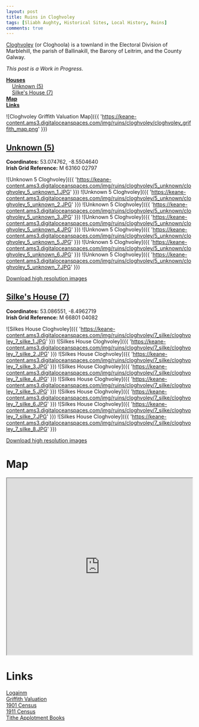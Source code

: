 ```yaml
---
layout: post
title: Ruins in Cloghvoley
tags: [Sliabh Aughty, Historical Sites, Local History, Ruins]
comments: true
---
```


[Cloghvoley](https://www.townlands.ie/galway/leitrim/ballynakill/marblehill/cloghvoley/) (or Cloghoola) is a townland in the Electoral Division of Marblehill, the parish of Ballinakill, the Barony of Leitrim, and the County Galway.

*This post is a Work in Progress.*

**[Houses](#unknown-5)**  
&nbsp;&nbsp;&nbsp;&nbsp;[Unknown (5)](#unknown-5)  
&nbsp;&nbsp;&nbsp;&nbsp;[Silke's House (7)](#silkes-house-7)  
**[Map](#map)**  
**[Links](#links)** 

![Cloghvoley Griffith Valuation Map]({{ 'https://keane-content.ams3.digitaloceanspaces.com/img/ruins/cloghvoley/cloghvoley_griffith_map.png' }})

## [Unknown (5)](#unknown-5)
**Coordinates:** 53.074762, -8.5504640  
**Irish Grid Reference:** M 63160 02797

![Unknown 5 Cloghvoley]({{ 'https://keane-content.ams3.digitaloceanspaces.com/img/ruins/cloghvoley/5_unknown/cloghvoley_5_unknown_1.JPG' }})
![Unknown 5 Cloghvoley]({{ 'https://keane-content.ams3.digitaloceanspaces.com/img/ruins/cloghvoley/5_unknown/cloghvoley_5_unknown_2.JPG' }})
![Unknown 5 Cloghvoley]({{ 'https://keane-content.ams3.digitaloceanspaces.com/img/ruins/cloghvoley/5_unknown/cloghvoley_5_unknown_3.JPG' }})
![Unknown 5 Cloghvoley]({{ 'https://keane-content.ams3.digitaloceanspaces.com/img/ruins/cloghvoley/5_unknown/cloghvoley_5_unknown_4.JPG' }})
![Unknown 5 Cloghvoley]({{ 'https://keane-content.ams3.digitaloceanspaces.com/img/ruins/cloghvoley/5_unknown/cloghvoley_5_unknown_5.JPG' }})
![Unknown 5 Cloghvoley]({{ 'https://keane-content.ams3.digitaloceanspaces.com/img/ruins/cloghvoley/5_unknown/cloghvoley_5_unknown_6.JPG' }})
![Unknown 5 Cloghvoley]({{ 'https://keane-content.ams3.digitaloceanspaces.com/img/ruins/cloghvoley/5_unknown/cloghvoley_5_unknown_7.JPG' }})

[Download high resolution images](https://keane-content.ams3.digitaloceanspaces.com/img/ruins/cloghvoley/5_unknown/cloghvoley_5_unknown_highres.zip)

## [Silke's House (7)](#silkes-house-7)
**Coordinates:** 53.086551, -8.4962719  
**Irish Grid Reference:** M 66801 04082

![Silkes House Cloghvoley]({{ 'https://keane-content.ams3.digitaloceanspaces.com/img/ruins/cloghvoley/7_silke/cloghvoley_7_silke_1.JPG' }})
![Silkes House Cloghvoley]({{ 'https://keane-content.ams3.digitaloceanspaces.com/img/ruins/cloghvoley/7_silke/cloghvoley_7_silke_2.JPG' }})
![Silkes House Cloghvoley]({{ 'https://keane-content.ams3.digitaloceanspaces.com/img/ruins/cloghvoley/7_silke/cloghvoley_7_silke_3.JPG' }})
![Silkes House Cloghvoley]({{ 'https://keane-content.ams3.digitaloceanspaces.com/img/ruins/cloghvoley/7_silke/cloghvoley_7_silke_4.JPG' }})
![Silkes House Cloghvoley]({{ 'https://keane-content.ams3.digitaloceanspaces.com/img/ruins/cloghvoley/7_silke/cloghvoley_7_silke_5.JPG' }})
![Silkes House Cloghvoley]({{ 'https://keane-content.ams3.digitaloceanspaces.com/img/ruins/cloghvoley/7_silke/cloghvoley_7_silke_6.JPG' }})
![Silkes House Cloghvoley]({{ 'https://keane-content.ams3.digitaloceanspaces.com/img/ruins/cloghvoley/7_silke/cloghvoley_7_silke_7.JPG' }})
![Silkes House Cloghvoley]({{ 'https://keane-content.ams3.digitaloceanspaces.com/img/ruins/cloghvoley/7_silke/cloghvoley_7_silke_8.JPG' }})

[Download high resolution images](https://keane-content.ams3.digitaloceanspaces.com/img/ruins/cloghvoley/7_silke/cloghvoley_7_silke_highres.zip)

# Map
<iframe src="https://www.google.com/maps/d/embed?mid=1SSGRLOdea2GDDO4JViaMvEbb2oHj4rM&ehbc=2E312F" width="100%" height="480"></iframe>

# Links
[Logainm](https://www.logainm.ie/ga/20184)  
[Griffith Valuation](https://www.askaboutireland.ie/griffith-valuation/index.xml?action=doNameSearch&PlaceID=551856&county=Galway&barony=Leitrim&parish=Ballynakill&townland=%3Cb%3ECloghvoley%3C/b%3E)  
[1901 Census](http://www.census.nationalarchives.ie/pages/1901/Galway/Marble_Hill/Cloghoola/)  
[1911 Census](http://www.census.nationalarchives.ie/pages/1911/Galway/Marblehill/Cloghvoley/)  
[Tithe Applotment Books](http://titheapplotmentbooks.nationalarchives.ie/search/tab/results.jsp?county=Galway&parish=Ballynakill&townland=Cloghoolia&search=Search)  